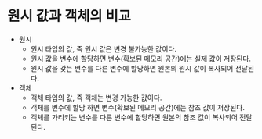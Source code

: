 # 원시 값과 객체의 비교
- 원시
  - 원시 타입의 값, 즉 원시 값은 변경 불가능한 값이다. 
  - 원시 값을 변수에 할당하면 변수(확보된 메모리 공간)에는 실제 값이 저장된다.
  - 원시 값을 갖는 변수를 다른 변수에 할당하면 원본의 원시 값이 복사되어 전달된다. 
- 객체
  - 객체 타입의 값, 즉 객체는 변경 가능한 값이다.
  - 객체를 변수에 할당 하면 변수(확보된 메모리 공간)에는 참조 값이 저장된다.
  - 객체를 가리키는 변수를 다른 변수에 할당하면 원본의 참조 값이 복사되어 전달된다.
